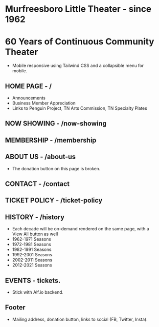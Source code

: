 # Murfreesboro Little Theater - since 1962

# 60 Years of Continuous Community Theater

- Mobile responsive using Tailwind CSS and a collapsible menu for mobile.

## HOME PAGE - /

- Announcements
- Business Member Appreciation
- Links to Penguin Project, TN Arts Commission, TN Specialty Plates

## NOW SHOWING - /now-showing

## MEMBERSHIP - /membership

## ABOUT US - /about-us

- The donation button on this page is broken.

## CONTACT - /contact

## TICKET POLICY - /ticket-policy

## HISTORY - /history

- Each decade will be on-demand rendered on the same page, with a View All button as well
- 1962-1971 Seasons
- 1972-1981 Seasons
- 1982-1991 Seasons
- 1992-2001 Seasons
- 2002-2011 Seasons
- 2012-2021 Seasons

## EVENTS - tickets.

- Stick with Alf.io backend.

## Footer

- Mailing address, donation button, links to social (FB, Twitter, Insta).
